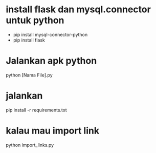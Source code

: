 # install flask dan mysql.connector untuk python
- pip install mysql-connector-python
- pip install flask

# Jalankan apk python
python [Nama File].py

# jalankan 
pip install -r requirements.txt

# kalau mau import link
python import_links.py
